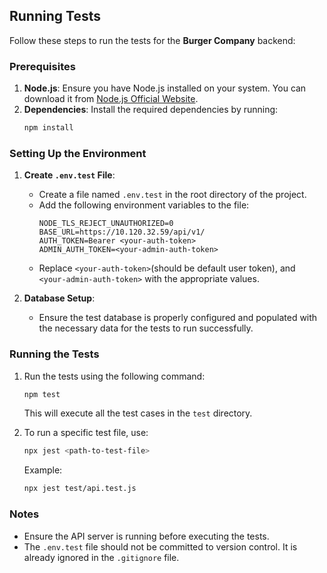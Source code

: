 ## Running Tests

Follow these steps to run the tests for the **Burger Company** backend:

### Prerequisites
1. **Node.js**: Ensure you have Node.js installed on your system. You can download it from [Node.js Official Website](https://nodejs.org/).
2. **Dependencies**: Install the required dependencies by running:
   ```bash
   npm install
   ```

### Setting Up the Environment
1. **Create `.env.test` File**:
   - Create a file named `.env.test` in the root directory of the project.
   - Add the following environment variables to the file:
     ```dotenv
     NODE_TLS_REJECT_UNAUTHORIZED=0
     BASE_URL=https://10.120.32.59/api/v1/ 
     AUTH_TOKEN=Bearer <your-auth-token>  
     ADMIN_AUTH_TOKEN=<your-admin-auth-token>
     ```
   - Replace  `<your-auth-token>`(should be default user token), and `<your-admin-auth-token>` with the appropriate values. 

2. **Database Setup**:
   - Ensure the test database is properly configured and populated with the necessary data for the tests to run successfully.

### Running the Tests
1. Run the tests using the following command:
   ```bash
   npm test
   ```
   This will execute all the test cases in the `test` directory.

2. To run a specific test file, use:
   ```bash
   npx jest <path-to-test-file>
   ```
   Example:
   ```bash
   npx jest test/api.test.js
   ```

### Notes
- Ensure the API server is running before executing the tests.
- The `.env.test` file should not be committed to version control. It is already ignored in the `.gitignore` file.